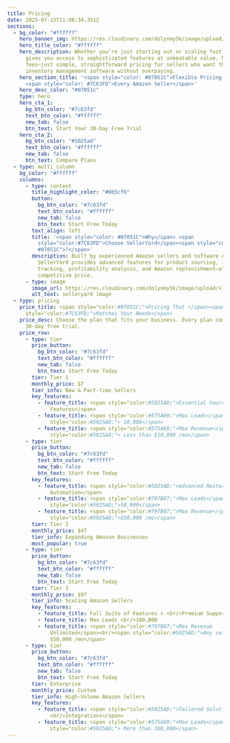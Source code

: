 ```yaml
---
title: Pricing
date: 2025-07-15T11:08:34.351Z
sections:
  - bg_color: "#ffffff"
    hero_banner_img: https://res.cloudinary.com/dolynmy5k/image/upload/v1751277056/Frame_3381_vakqzi.png
    hero_title_color: "#ffffff"
    hero_description: Whether you’re just starting out or scaling fast, SellerYard
      gives you access to sophisticated features at unbeatable value. No hidden
      fees—just simple, straightforward pricing for sellers who want the best
      inventory management software without overpaying.
    hero_section_title: '<span style="color: #07051C">Flexible Pricing for</span>
      <span style="color: #7C63FD">Every Amazon Seller</span>'
    hero_desc_color: "#07051c"
    type: hero
    hero_cta_1:
      bg_btn_color: "#7c63fd"
      text_btn_color: "#ffffff"
      new_tab: false
      btn_text: Start Your 30-Day Free Trial
    hero_cta_2:
      bg_btn_color: "#5025ad"
      text_btn_color: "#ffffff"
      new_tab: false
      btn_text: Compare Plans
  - type: multi_column
    bg_color: "#ffffff"
    columns:
      - type: content
        title_highlight_color: "#8b5cf6"
        button:
          bg_btn_color: "#7c63fd"
          text_btn_color: "#ffffff"
          new_tab: false
          btn_text: Start Free Today
        text_align: left
        title: '<span style="color: #07051C">Why</span> <span
          style="color:#7C63FD">Choose SellerYard</span><span style="color:
          #07051C">?</span>'
        description: Built by experienced Amazon sellers and software experts,
          SellerYard provides advanced features for product sourcing, inventory
          tracking, profitability analysis, and Amazon replenishment—all at a
          competitive price.
      - type: image
        image_url: https://res.cloudinary.com/dolynmy5k/image/upload/v1752656639/Section_Image_1_wol5wc.png
        alt_text: selleryard image
  - type: pricing
    price_title: <span style="color:#07051C;">Pricing That </span><span
      style="color:#7C63FD;">Matches Your Needs</span>
    price_desc: Choose the plan that fits your business. Every plan comes with a
      30-day free trial.
    price_row:
      - type: tier
        price_button:
          bg_btn_color: "#7c63fd"
          text_btn_color: "#ffffff"
          new_tab: false
          btn_text: Start Free Today
        tier: Tier 1
        monthly_price: $7
        tier_info: New & Part-time Sellers
        key_features:
          - feature_title: <span style="color:#5025AD;">Essential Sourcing &<br/>Tracking
              Features</span>
          - feature_title: <span style="color:#575A69;">Max Leads</span><br/><span
              style="color:#5025AD;"> 10,000</span>
          - feature_title: <span style="color:#575A69;">Max Revenue</span><br/><span
              style="color:#5025AD;"> Less than $10,000 /mo</span>
      - type: tier
        price_button:
          bg_btn_color: "#7c63fd"
          text_btn_color: "#ffffff"
          new_tab: false
          btn_text: Start Free Today
        key_features:
          - feature_title: <span style="color:#5025AD;">Advanced Restocking,<br/>Analytics &
              Automation</span>
          - feature_title: <span style="color:#797B87;">Max Leads</span><br/><span
              style="color:#5025AD;">50,000</span>
          - feature_title: <span style="color:#797B87;">Max Revenue</span><br/><span
              style="color:#5025AD;">$50,000 /mo</span>
        tier: Tier 2
        monthly_price: $47
        tier_info: Expanding Amazon Businesses
        most_popular: true
      - type: tier
        price_button:
          bg_btn_color: "#7c63fd"
          text_btn_color: "#ffffff"
          new_tab: false
          btn_text: Start Free Today
        tier: Tier 3
        monthly_price: $97
        tier_info: Scaling Amazon Sellers
        key_features:
          - feature_title: Full Suite of Features + <br/>Premium Support
          - feature_title: Max Leads <br/>100,000
          - feature_title: <span style="color:#797B87;">Max Revenue
              Unlimited</span><br/><span style="color:#5025AD;">Any seller over
              $50,000 /mo</span>
      - type: tier
        price_button:
          bg_btn_color: "#7c63fd"
          text_btn_color: "#ffffff"
          new_tab: false
          btn_text: Start Free Today
        tier: Enterprise
        monthly_price: Custom
        tier_info: High-Volume Amazon Sellers
        key_features:
          - feature_title: <span style="color:#5025AD;">Tailored Solutions &
              <br/>Integrations</span>
          - feature_title: <span style="color:#575A69;">Max Leads</span><br/><span
              style="color:#5025AD;"> More than 100,000</span>
---
```


